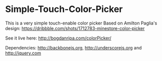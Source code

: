 Simple-Touch-Color-Picker
=========================

This is a very simple touch-enable color picker
Based on Amilton Paglia's design: https://dribbble.com/shots/1712783-minestore-color-picker

See it live here: http://bogdanripa.com/colorPicker/

Dependencies: http://backbonejs.org, http://underscorejs.org and http://jquery.com
